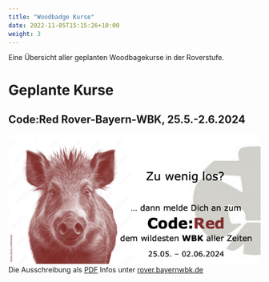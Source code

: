 ```yaml
---
title: "Woodbadge Kurse"
date: 2022-11-05T15:15:26+10:00
weight: 3
---
```


Eine Übersicht aller geplanten Woodbagekurse in der Roverstufe.

# Geplante Kurse
## Code:Red Rover-Bayern-WBK, 25.5.-2.6.2024
![Logo WBK](/images/wbk/Postkarte_WBK_2024_neu.png)
Die Ausschreibung als [PDF](/Downloads/Postkarte_WBK_2024_neu.pdf)
Infos unter [rover.bayernwbk.de](https://rover.bayernwbk.de)
